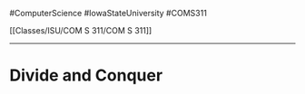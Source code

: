#ComputerScience  #IowaStateUniversity  #COMS311 


[[Classes/ISU/COM S 311/COM S 311]] 

---

# Divide and Conquer